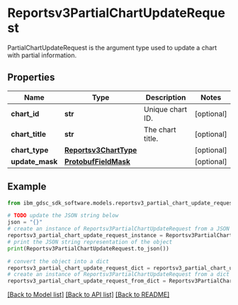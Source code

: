 # Reportsv3PartialChartUpdateRequest

PartialChartUpdateRequest is the argument type used to update a chart  with partial information.

## Properties

Name | Type | Description | Notes
------------ | ------------- | ------------- | -------------
**chart_id** | **str** | Unique chart ID. | [optional] 
**chart_title** | **str** | The chart title. | [optional] 
**chart_type** | [**Reportsv3ChartType**](Reportsv3ChartType.md) |  | [optional] 
**update_mask** | [**ProtobufFieldMask**](ProtobufFieldMask.md) |  | [optional] 

## Example

```python
from ibm_gdsc_sdk_software.models.reportsv3_partial_chart_update_request import Reportsv3PartialChartUpdateRequest

# TODO update the JSON string below
json = "{}"
# create an instance of Reportsv3PartialChartUpdateRequest from a JSON string
reportsv3_partial_chart_update_request_instance = Reportsv3PartialChartUpdateRequest.from_json(json)
# print the JSON string representation of the object
print(Reportsv3PartialChartUpdateRequest.to_json())

# convert the object into a dict
reportsv3_partial_chart_update_request_dict = reportsv3_partial_chart_update_request_instance.to_dict()
# create an instance of Reportsv3PartialChartUpdateRequest from a dict
reportsv3_partial_chart_update_request_from_dict = Reportsv3PartialChartUpdateRequest.from_dict(reportsv3_partial_chart_update_request_dict)
```
[[Back to Model list]](../README.md#documentation-for-models) [[Back to API list]](../README.md#documentation-for-api-endpoints) [[Back to README]](../README.md)


